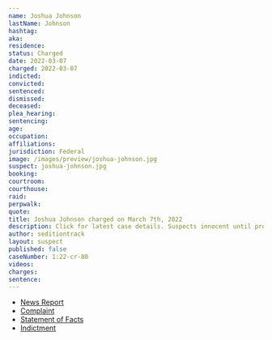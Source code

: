 ```yaml
---
name: Joshua Johnson
lastName: Johnson
hashtag:
aka:
residence:
status: Charged
date: 2022-03-07
charged: 2022-03-07
indicted:
convicted:
sentenced:
dismissed:
deceased:
plea_hearing:
sentencing:
age:
occupation:
affiliations:
jurisdiction: Federal
image: /images/preview/joshua-johnson.jpg
suspect: joshua-johnson.jpg
booking:
courtroom:
courthouse:
raid:
perpwalk:
quote:
title: Joshua Johnson charged on March 7th, 2022
description: Click for latest case details. Suspects innocent until proven guilty.
author: seditiontrack
layout: suspect
published: false
caseNumber: 1:22-cr-80
videos:
charges:
sentence:
---
```

- [News Report]()
- [Complaint](https://www.justice.gov/usao-dc/case-multi-defendant/file/1487181/download)
- [Statement of Facts](https://www.justice.gov/usao-dc/case-multi-defendant/file/1487186/download)
- [Indictment](https://www.justice.gov/usao-dc/case-multi-defendant/file/1487191/download)
